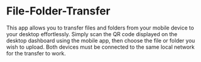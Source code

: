 # File-Folder-Transfer
This app allows you to transfer files and folders from your mobile device to your desktop effortlessly. Simply scan the QR code displayed on the desktop dashboard using the mobile app, then choose the file or folder you wish to upload. Both devices must be connected to the same local network for the transfer to work.
